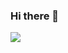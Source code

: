 ### Hi there 👋

<img src="https://static.wikia.nocookie.net/pokemon/images/0/09/%EB%A9%94%ED%83%80%EB%AA%BD_%EA%B3%B5%EC%8B%9D_%EC%9D%BC%EB%9F%AC%EC%8A%A4%ED%8A%B8.png/revision/latest/scale-to-width-down/200?cb=20170405084916&path-prefix=ko">
